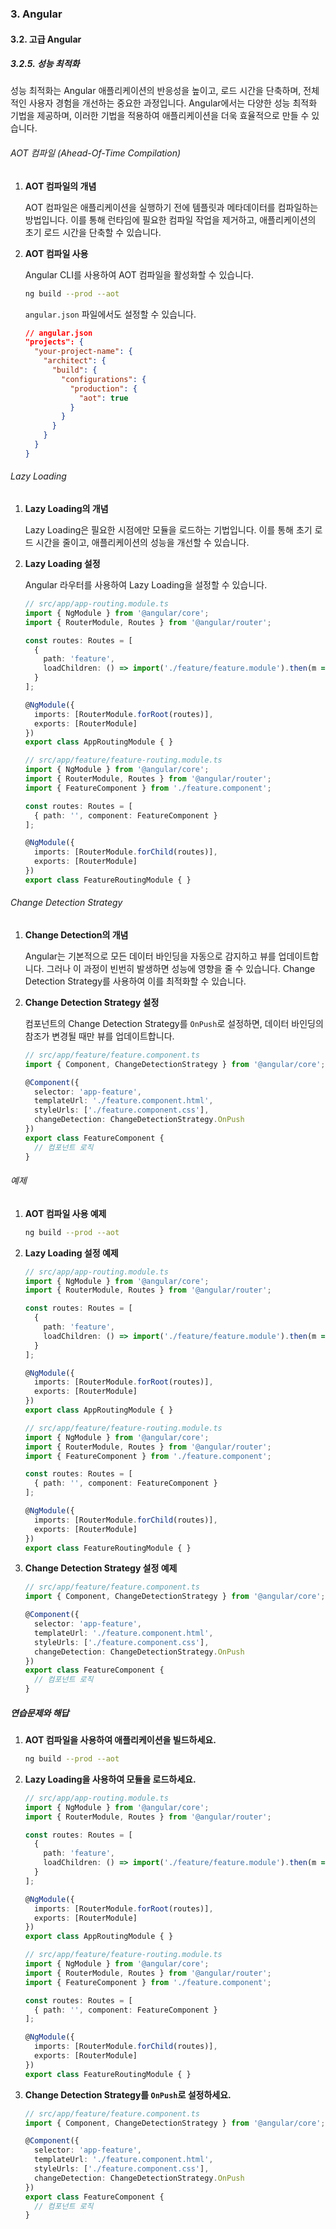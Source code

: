 ### 3. Angular

#### 3.2. 고급 Angular

##### 3.2.5. 성능 최적화

성능 최적화는 Angular 애플리케이션의 반응성을 높이고, 로드 시간을 단축하며, 전체적인 사용자 경험을 개선하는 중요한 과정입니다. Angular에서는 다양한 성능 최적화 기법을 제공하며, 이러한 기법을 적용하여 애플리케이션을 더욱 효율적으로 만들 수 있습니다.

###### AOT 컴파일 (Ahead-Of-Time Compilation)

1. **AOT 컴파일의 개념**

   AOT 컴파일은 애플리케이션을 실행하기 전에 템플릿과 메타데이터를 컴파일하는 방법입니다. 이를 통해 런타임에 필요한 컴파일 작업을 제거하고, 애플리케이션의 초기 로드 시간을 단축할 수 있습니다.

2. **AOT 컴파일 사용**

   Angular CLI를 사용하여 AOT 컴파일을 활성화할 수 있습니다.

   ```bash
   ng build --prod --aot
   ```

   `angular.json` 파일에서도 설정할 수 있습니다.

   ```json
   // angular.json
   "projects": {
     "your-project-name": {
       "architect": {
         "build": {
           "configurations": {
             "production": {
               "aot": true
             }
           }
         }
       }
     }
   }
   ```

###### Lazy Loading

1. **Lazy Loading의 개념**

   Lazy Loading은 필요한 시점에만 모듈을 로드하는 기법입니다. 이를 통해 초기 로드 시간을 줄이고, 애플리케이션의 성능을 개선할 수 있습니다.

2. **Lazy Loading 설정**

   Angular 라우터를 사용하여 Lazy Loading을 설정할 수 있습니다.

   ```typescript
   // src/app/app-routing.module.ts
   import { NgModule } from '@angular/core';
   import { RouterModule, Routes } from '@angular/router';

   const routes: Routes = [
     {
       path: 'feature',
       loadChildren: () => import('./feature/feature.module').then(m => m.FeatureModule)
     }
   ];

   @NgModule({
     imports: [RouterModule.forRoot(routes)],
     exports: [RouterModule]
   })
   export class AppRoutingModule { }
   ```

   ```typescript
   // src/app/feature/feature-routing.module.ts
   import { NgModule } from '@angular/core';
   import { RouterModule, Routes } from '@angular/router';
   import { FeatureComponent } from './feature.component';

   const routes: Routes = [
     { path: '', component: FeatureComponent }
   ];

   @NgModule({
     imports: [RouterModule.forChild(routes)],
     exports: [RouterModule]
   })
   export class FeatureRoutingModule { }
   ```

###### Change Detection Strategy

1. **Change Detection의 개념**

   Angular는 기본적으로 모든 데이터 바인딩을 자동으로 감지하고 뷰를 업데이트합니다. 그러나 이 과정이 빈번히 발생하면 성능에 영향을 줄 수 있습니다. Change Detection Strategy를 사용하여 이를 최적화할 수 있습니다.

2. **Change Detection Strategy 설정**

   컴포넌트의 Change Detection Strategy를 `OnPush`로 설정하면, 데이터 바인딩의 참조가 변경될 때만 뷰를 업데이트합니다.

   ```typescript
   // src/app/feature/feature.component.ts
   import { Component, ChangeDetectionStrategy } from '@angular/core';

   @Component({
     selector: 'app-feature',
     templateUrl: './feature.component.html',
     styleUrls: ['./feature.component.css'],
     changeDetection: ChangeDetectionStrategy.OnPush
   })
   export class FeatureComponent {
     // 컴포넌트 로직
   }
   ```

###### 예제

1. **AOT 컴파일 사용 예제**

   ```bash
   ng build --prod --aot
   ```

2. **Lazy Loading 설정 예제**

   ```typescript
   // src/app/app-routing.module.ts
   import { NgModule } from '@angular/core';
   import { RouterModule, Routes } from '@angular/router';

   const routes: Routes = [
     {
       path: 'feature',
       loadChildren: () => import('./feature/feature.module').then(m => m.FeatureModule)
     }
   ];

   @NgModule({
     imports: [RouterModule.forRoot(routes)],
     exports: [RouterModule]
   })
   export class AppRoutingModule { }
   ```

   ```typescript
   // src/app/feature/feature-routing.module.ts
   import { NgModule } from '@angular/core';
   import { RouterModule, Routes } from '@angular/router';
   import { FeatureComponent } from './feature.component';

   const routes: Routes = [
     { path: '', component: FeatureComponent }
   ];

   @NgModule({
     imports: [RouterModule.forChild(routes)],
     exports: [RouterModule]
   })
   export class FeatureRoutingModule { }
   ```

3. **Change Detection Strategy 설정 예제**

   ```typescript
   // src/app/feature/feature.component.ts
   import { Component, ChangeDetectionStrategy } from '@angular/core';

   @Component({
     selector: 'app-feature',
     templateUrl: './feature.component.html',
     styleUrls: ['./feature.component.css'],
     changeDetection: ChangeDetectionStrategy.OnPush
   })
   export class FeatureComponent {
     // 컴포넌트 로직
   }
   ```

##### 연습문제와 해답

1. **AOT 컴파일을 사용하여 애플리케이션을 빌드하세요.**

   ```bash
   ng build --prod --aot
   ```

2. **Lazy Loading을 사용하여 모듈을 로드하세요.**

   ```typescript
   // src/app/app-routing.module.ts
   import { NgModule } from '@angular/core';
   import { RouterModule, Routes } from '@angular/router';

   const routes: Routes = [
     {
       path: 'feature',
       loadChildren: () => import('./feature/feature.module').then(m => m.FeatureModule)
     }
   ];

   @NgModule({
     imports: [RouterModule.forRoot(routes)],
     exports: [RouterModule]
   })
   export class AppRoutingModule { }
   ```

   ```typescript
   // src/app/feature/feature-routing.module.ts
   import { NgModule } from '@angular/core';
   import { RouterModule, Routes } from '@angular/router';
   import { FeatureComponent } from './feature.component';

   const routes: Routes = [
     { path: '', component: FeatureComponent }
   ];

   @NgModule({
     imports: [RouterModule.forChild(routes)],
     exports: [RouterModule]
   })
   export class FeatureRoutingModule { }
   ```

3. **Change Detection Strategy를 `OnPush`로 설정하세요.**

   ```typescript
   // src/app/feature/feature.component.ts
   import { Component, ChangeDetectionStrategy } from '@angular/core';

   @Component({
     selector: 'app-feature',
     templateUrl: './feature.component.html',
     styleUrls: ['./feature.component.css'],
     changeDetection: ChangeDetectionStrategy.OnPush
   })
   export class FeatureComponent {
     // 컴포넌트 로직
   }
   ```
